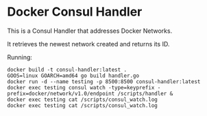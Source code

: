 # Docker Consul Handler
This is a Consul Handler that addresses Docker Networks.

It retrieves the newest network created and returns
its ID.

Running:
```
docker build -t consul-handler:latest .
GOOS=linux GOARCH=amd64 go build handler.go
docker run -d --name testing -p 8500:8500 consul-handler:latest
docker exec testing consul watch -type=keyprefix -prefix=docker/network/v1.0/endpoint /scripts/handler &
docker exec testing cat /scripts/consul_watch.log
docker exec testing cat /scripts/consul_watch.log
```
